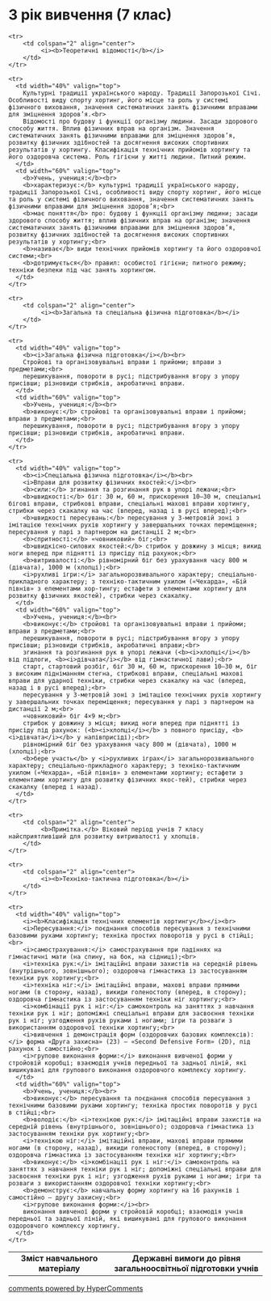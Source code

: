 <div id="hypercomments_widget" class="js-hypercomments-widget invisible"></div>

3 рік вивчення (7 клас)
=============================

<table>
  <body>
    <tr>
      <td width="40%" align="center">
        <b>Зміст навчального матеріалу</b>
      </td>
      <td width="60%" align="center" valign="top">
        <b>Державні вимоги до рівня загальноосвітньої підготовки учнів</b>
      </td>
    </tr>

    <tr>
    	<td colspan="2" align="center">
    		 <i><b>Теоретичні відомості</b></i>
    	</td>
    </tr>

    <tr>
      <td width="40%" valign="top">
        Культурні традиції українського народу. Традиції Запорозької Січі. Особливості виду спорту хортинг, його місце та роль у системі фізичного виховання, значення систематичних занять фізичними вправами для зміцнення здоров’я.<br>
		Відомості про будову і функції організму людини. Засади здорового способу життя. Вплив фізичних вправ на організм. Значення систематичних занять фізичними вправами для зміцнення здоров’я, розвитку фізичних здібностей та досягнення високих спортивних результатів у хортингу. Класифікація технічних прийомів хортингу та його оздоровча система. Роль гігієни у житті людини. Питний режим.
      </td>
      <td width="60%" valign="top">
        <b>Учень, учениця:</b><br>
		<b>характеризує:</b> культурні традиції українського народу, традиції Запорозької Січі, особливості виду спорту хортинг, його місце та роль у системі фізичного виховання, значення систематичних занять фізичними вправами для зміцнення здоров’я;<br>
		<b>має поняття</b> про: будову і функції організму людини; засади здорового способу життя; вплив фізичних вправ на організм; значення систематичних занять фізичними вправами для зміцнення здоров’я, розвитку фізичних здібностей та досягнення високих спортивних результатів у хортингу;<br>
		<b>називає</b> види технічних прийомів хортингу та його оздоровчої системи;<br>
		<b>дотримується</b> правил: особистої гігієни; питного режиму; техніки безпеки під час занять хортингом.
      </td>
    </tr>

    <tr>
    	<td colspan="2" align="center">
    		 <i><b>Загальна та спеціальна фізична підготовка</b></i>
    	</td>
    </tr>

    <tr>
      <td width="40%" valign="top">
        <b><i>Загальна фізична підготовка</i></b><br>
        Стройові та організовувальні вправи і прийоми; вправи з предметами;<br>
        перешикування, повороти в русі; підстрибування вгору з упору присівши; різновиди стрибків, акробатичні вправи.
      </td>
      <td width="60%" valign="top">
        <b>Учень, учениця:</b><br>
        <b>виконує:</b> стройові та організовувальні вправи і прийоми; вправи з предметами;<br>
        перешикування, повороти в русі; підстрибування вгору з упору присівши; різновиди стрибків, акробатичні вправи.
      </td>
    </tr>

    <tr>
      <td width="40%" valign="top">
        <b><i>Спеціальна фізична підготовка</i></b><br>
        <i>Вправи для розвитку фізичних якостей:</i><br>
		<b>сили:</b> згинання та розгинання рук в упорі лежачи;<br>
		<b>швидкості:</b> біг: 30 м, 60 м, прискорення 10–30 м, спеціальні бігові вправи, стрибкові вправи, спеціальні махові вправи хортингу, стрибки через скакалку на час (вперед, назад і в русі вперед);<br>
		<b>швидкості пересувань:</b> пересування у 3-метровій зоні з імітацією технічних рухів хортингу у завершальних точках переміщення; пересування у парі з партнером на дистанції 2 м;<br>
		<b>спритності:</b> «човниковий» біг;<br>
		<b>швидкісно-силових якостей:</b> стрибок у довжину з місця; викид ноги вперед при піднятті із присіду під рахунок;<br>
		<b>витривалості:</b> рівномірний біг без урахування часу 800 м (дівчата), 1000 м (хлопці);<br>
		<i>рухливі ігри:</i> загальнорозвивального характеру; спеціально-прикладного характеру; з техніко-тактичним ухилом («Чехарда», «Бій півнів» з елементами хор-тингу; естафети з елементами хортингу для розвитку фізичних якостей), стрибки через скакалку.
      </td>
      <td width="60%" valign="top">
        <b>Учень, учениця:</b><br>
        <b>виконує:</b> стройові та організовувальні вправи і прийоми; вправи з предметами;<br>
        перешикування, повороти в русі; підстрибування вгору з упору присівши; різновиди стрибків, акробатичні вправи;<br>
        згинання та розгинання рук в упорі лежачи (<b><i>хлопці</i></b> від підлоги, <b><i>дівчата</i></b> від гімнастичної лави);<br>
        старт, стартовий розбіг, біг 30 м, 60 м, прискорення 10–30 м, біг з високим підніманням стегна, стрибкові вправи, спеціальні махові вправи для ударної техніки, стрибки через скакалку на час (вперед, назад і в русі вперед);<br>
        пересування у 3-метровій зоні з імітацією технічних рухів хортингу у завершальних точках переміщення; пересування у парі з партнером на дистанції 2 м;<br>
        «човниковий» біг 4×9 м;<br>
        стрибок у довжину з місця; викид ноги вперед при піднятті із присіду під рахунок: (<b><i>хлопці</i></b> з повного присіду, <b><i>дівчата</i></b> у напівприсіді);<br>
        рівномірний біг без урахування часу 800 м (дівчата), 1000 м (хлопці);<br>
        <b>бере участь</b> у <i>рухливих іграх</i> загальнорозвивального характеру; спеціально-прикладного характеру; з техніко-тактичним ухилом («Чехарда», «Бій півнів» з елементами хортингу; естафети з елементами хортингу для розвитку фізичних якос-тей), стрибки через скакалку (вперед і назад).
      </td>
    </tr>

    <tr>
    	<td colspan="2" align="center">
    		 <b>Примітка.</b> Віковий період учнів 7 класу найсприятливіший для розвитку витривалості у хлопців.
    	</td>
    </tr>

    <tr>
    	<td colspan="2" align="center">
    		 <i><b>Техніко-тактична підготовка</b></i>
    	</td>
    </tr>

    <tr>
      <td width="40%" valign="top">
      	<i><b>Класифікація технічних елементів хортингу</b></i><br>
        <i>Пересування:</i> поєднання способів пересування з технічними базовими рухами хортингу; техніка простих поворотів у русі в стійці;<br>
		<i>самострахування:</i> самострахування при падіннях на гімнастичні мати (на спину, на бок, на сідниці);<br>
		<i>техніка рук:</i> імітаційні вправи захистів на середній рівень (внутрішнього, зовнішнього); оздоровча гімнастика із застосуванням техніки рук хортингу;<br>
		<i>техніка ніг:</i> імітаційні вправи, махові вправи прямими ногами (в сторону, назад), викиди голеностопу (вперед, в сторону); оздоровча гімнастика із застосуванням техніки ніг хортингу;<br>
		<i>комбінації рук і ніг:</i> самоконтроль на заняттях з навчання техніки рук і ніг; допоміжні спеціальні вправи для засвоєння техніки рук і ніг; узгодження рухів руками і ногами; ігри та розваги з використанням оздоровчої техніки хортингу;<br>
		<i>вивчення і демонстрація форм (оздоровчих базових комплексів):</i> форма «Друга захисна» (2З) – «Second Defensive Form» (2D), під рахунок і самостійно;<br>
		<i>групове виконання форми:</i> виконання вивченої форми у стройовій коробці; взаємодія учнів передньої та задньої ліній, які вишикувані для групового виконання оздоровчого комплексу хортингу.
      </td>
      <td width="60%" valign="top">
        <b>Учень, учениця:</b><br>
		<b>виконує:</b> пересування та поєднання способів пересування з технічними базовими рухами хортингу; техніка простих поворотів у русі в стійці;<br>
		<b>володіє:</b> <i>технікою рук:</i> імітаційні вправи захистів на середній рівень (внутрішнього, зовнішнього); оздоровча гімнастика із застосуванням техніки рук хортингу;<br>
		<i>технікою ніг:</i> імітаційні вправи, махові вправи прямими ногами (в сторону, назад), викиди голеностопу (вперед, в сторону); оздоровча гімнастика із застосуванням техніки ніг хортингу;<br>
		<b>виконує:</b> <i>комбінації рук і ніг:</i> самоконтроль на заняттях з навчання техніки рук і ніг; допоміжні спеціальні вправи для засвоєння техніки рук і ніг; узгодження рухів руками і ногами; ігри та розваги з використанням оздоровчої техніки хортингу;<br>
		<b>демонструє:</b> навчальну форму хортингу на 16 рахунків і самостійно – другу захисну;<br>
		<i>групове виконання форми:</i><br>
		виконання вивченої форми у стройовій коробці; взаємодія учнів передньої та задньої ліній, які вишикувані для групового виконання оздоровчого комплексу хортингу.
      </td>
    </tr>
  </body>
</table>

<div class="js-hypercomments-container">
    <a href="http://hypercomments.com" class="hc-link" title="comments widget">comments powered by HyperComments</a>
</div>